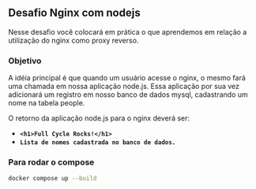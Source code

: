 ## Desafio Nginx com nodejs
Nesse desafio você colocará em prática o que aprendemos em relação a utilização do nginx como proxy reverso. 

### Objetivo
A idéia principal é que quando um usuário acesse o nginx, o mesmo fará uma chamada em nossa aplicação node.js. Essa aplicação por sua vez adicionará um registro em nosso banco de dados mysql, cadastrando um nome na tabela people.

O retorno da aplicação node.js para o nginx deverá ser:

- **``<h1>Full Cycle Rocks!</h1>``**
- **``Lista de nomes cadastrada no banco de dados.``**

### Para rodar o compose

```bash
docker compose up --build
```